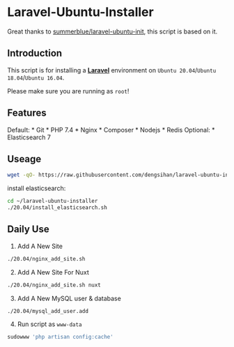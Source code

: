 # Laravel-Ubuntu-Installer

Great thanks to [summerblue/laravel-ubuntu-init](https://github.com/summerblue/laravel-ubuntu-init), this script is based on it.

## Introduction
This script is for installing a [**Laravel**](https://laravel.com) environment on `Ubuntu 20.04`/`Ubuntu 18.04`/`Ubuntu 16.04`.

Please make sure you are running as `root`!

## Features
Default:
	* Git
	* PHP 7.4
	* Nginx
	* Composer
	* Nodejs
	* Redis
Optional:
	* Elasticsearch 7

## Useage
```sh
wget -qO- https://raw.githubusercontent.com/dengsihan/laravel-ubuntu-installer/master/download.sh - | bash
```
install elasticsearch:
```sh
cd ~/laravel-ubuntu-installer
./20.04/install_elasticsearch.sh
```

## Daily Use
1. Add A New Site
```sh
./20.04/nginx_add_site.sh
```
2. Add A New Site For Nuxt
```sh
./20.04/nginx_add_site.sh nuxt
```
3. Add A New MySQL user & database
```sh
./20.04/mysql_add_user.add
```
4. Run script as `www-data`
```sh
sudowww 'php artisan config:cache'
```
